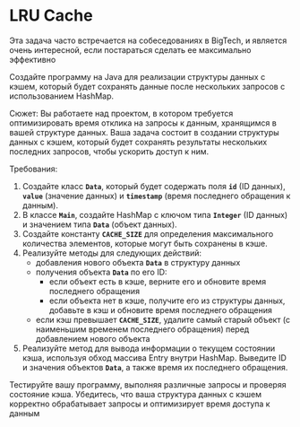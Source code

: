 # LRU Cache
Эта задача часто встречается на собеседованиях в BigTech, и является очень интересной, если постараться сделать ее максимально эффективно

Создайте программу на Java для реализации структуры данных с кэшем, который будет сохранять данные после нескольких запросов с использованием HashMap.

Сюжет: Вы работаете над проектом, в котором требуется оптимизировать время отклика на запросы к данным, хранящимся в вашей структуре данных. Ваша задача состоит в создании структуры данных с кэшем, который будет сохранять результаты нескольких последних запросов, чтобы ускорить доступ к ним.

Требования:

1. Создайте класс **`Data`**, который будет содержать поля **`id`** (ID данных), **`value`** (значение данных) и **`timestamp`** (время последнего обращения к данным).
2. В классе **`Main`**, создайте HashMap с ключом типа **`Integer`** (ID данных) и значением типа **`Data`** (объект данных).
3. Создайте константу **`CACHE_SIZE`** для определения максимального количества элементов, которые могут быть сохранены в кэше.
4. Реализуйте методы для следующих действий:
    - добавления нового объекта **`Data`** в структуру данных
    - получения объекта **`Data`** по его ID:
        - если объект есть в кэше, верните его и обновите время последнего обращения
        - если объекта нет в кэше, получите его из структуры данных, добавьте в кэш и обновите время последнего обращения
    - если кэш превышает **`CACHE_SIZE`**, удалите самый старый объект (с наименьшим временем последнего обращения) перед добавлением нового объекта
5. Реализуйте метод для вывода информации о текущем состоянии кэша, используя обход массива Entry внутри HashMap. Выведите ID и значения объектов **`Data`**, а также время их последнего обращения.

Тестируйте вашу программу, выполняя различные запросы и проверяя состояние кэша. Убедитесь, что ваша структура данных с кэшем корректно обрабатывает запросы и оптимизирует время доступа к данным